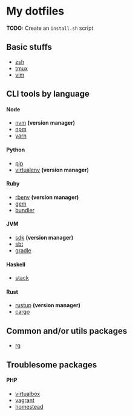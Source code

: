 # My dotfiles

**TODO:** Create an `install.sh` script

## Basic stuffs
- [zsh](https://github.com/well1791/zim.git#installation)
- [tmux](https://github.com/well1791/.tmux.git#installation)
- [vim](https://github.com/spf13/spf13-vim/#linux-nix-mac-osx-installation)

## CLI tools by language

#### Node
- [nvm](https://github.com/creationix/nvm#install-script) **(version manager)**
- [npm](https://www.npmjs.com)
- [yarn](https://yarnpkg.com/en/docs/install#linux-tab)

#### Python
- [pip](https://pip.pypa.io/en/latest/installing)
- [virtualenv](https://virtualenv.pypa.io/en/stable/installation/) **(version manager)**

#### Ruby
- [rbenv](https://github.com/rbenv/rbenv#installation) **(version manager)**
- [gem](https://rubygems.org)
- [bundler](http://bundler.io/#getting-started)

#### JVM
- [sdk](http://sdkman.io/install.html) **(version manager)**
- [sbt](http://www.scala-sbt.org/1.x/docs/index.html#Install)
- [gradle](https://gradle.org/)


#### Haskell
- [stack](https://docs.haskellstack.org/en/stable/README/#how-to-install)

#### Rust
- [rustup](https://www.rustup.rs/) **(version manager)**
- [cargo](http://doc.crates.io/#installing)


## Common and/or utils packages
- [rg](https://github.com/BurntSushi/ripgrep#installation)


## Troublesome packages

#### PHP
- [virtualbox](https://www.virtualbox.org/wiki/Downloads)
- [vagrant](https://www.vagrantup.com/docs/installation)
- [homestead](https://laravel.com/docs/homestead)
